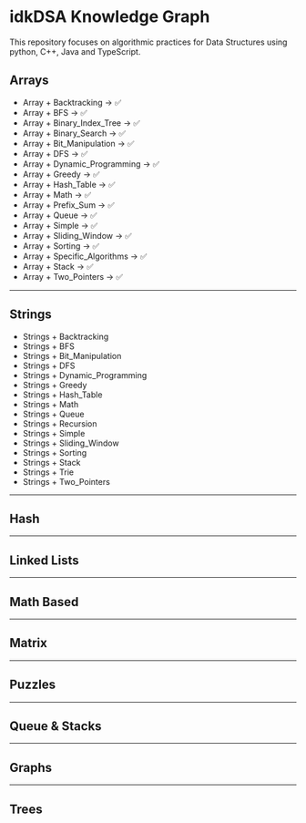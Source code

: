 # idkDSA Knowledge Graph

This repository focuses on algorithmic practices for Data Structures using python, C++, Java and TypeScript.

## Arrays

- Array + Backtracking -> ✅
- Array + BFS -> ✅
- Array + Binary_Index_Tree -> ✅
- Array + Binary_Search -> ✅
- Array + Bit_Manipulation -> ✅
- Array + DFS -> ✅
- Array + Dynamic_Programming -> ✅
- Array + Greedy -> ✅
- Array + Hash_Table -> ✅
- Array + Math -> ✅
- Array + Prefix_Sum -> ✅
- Array + Queue -> ✅
- Array + Simple -> ✅
- Array + Sliding_Window -> ✅
- Array + Sorting -> ✅
- Array + Specific_Algorithms -> ✅
- Array + Stack -> ✅
- Array + Two_Pointers -> ✅

---

## Strings

- Strings + Backtracking
- Strings + BFS
- Strings + Bit_Manipulation
- Strings + DFS
- Strings + Dynamic_Programming
- Strings + Greedy
- Strings + Hash_Table
- Strings + Math
- Strings + Queue
- Strings + Recursion
- Strings + Simple
- Strings + Sliding_Window
- Strings + Sorting
- Strings + Stack
- Strings + Trie
- Strings + Two_Pointers

---

## Hash

---

## Linked Lists

---

## Math Based

---

## Matrix

---

## Puzzles

---

## Queue & Stacks

---

## Graphs

---

## Trees




